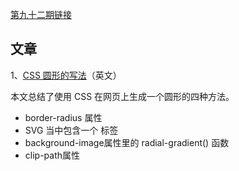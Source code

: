 [第九十二期链接](https://github.com/ruanyf/weekly/blob/master/docs/issue-92.md)

## 文章

1、[CSS 圆形的写法](https://cloudfour.com/thinks/css-circles/)（英文）

本文总结了使用 CSS 在网页上生成一个圆形的四种方法。

- border-radius 属性
- SVG 当中包含一个 <circle/> 标签
- background-image属性里的 radial-gradient() 函数
- clip-path属性

